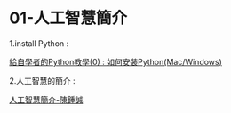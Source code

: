 # 01-人工智慧簡介

1.install Python :

<a href="https://medium.com/@ChunYeung/%E7%B5%A6%E8%87%AA%E5%AD%B8%E8%80%85%E7%9A%84python%E6%95%99%E5%AD%B8-1-%E5%A6%82%E4%BD%95%E5%AE%89%E8%A3%9Dpython-126f8ce2f967">給自學者的Python教學(0) : 如何安裝Python(Mac/Windows)</a>

2.人工智慧的簡介 :

<a href="http://www.misavo.com/blog/%E9%99%B3%E9%8D%BE%E8%AA%A0/%E6%9B%B8%E7%B1%8D/%E4%BA%BA%E5%B7%A5%E6%99%BA%E6%85%A7/01-%E4%BA%BA%E5%B7%A5%E6%99%BA%E6%85%A7%E7%B0%A1%E4%BB%8B/A-%E7%94%9A%E9%BA%BC%E6%98%AF%E4%BA%BA%E5%B7%A5%E6%99%BA%E6%85%A7%EF%BC%9F">人工智慧簡介-陳鍾誠</a>
